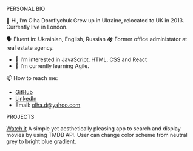 PERSONAL BIO

👋 Hi, I’m Olha Dorofiychuk
Grew up in Ukraine, relocated to UK in 2013.
Currently live in London.

🗣 Fluent in: Ukrainian, English, Russian
🏘️ Former office administator at real estate agency.  
- 👀 I’m interested in JavaScript, HTML, CSS and React
- 🌱 I’m currently learning Agile.

📫 How to reach me:
- [GitHub](https://github.com/OlhaDorofiychuk)
- [LinkedIn](https://www.linkedin.com/in/olha-dorofiychuk-655353178/)
- Email: olha.d@yahoo.com

PROJECTS

[Watch it]()
A simple yet aesthetically pleasing app to search and display movies by using TMDB API. User can change color scheme from neutral grey to bright blue gradient. 
